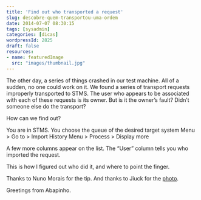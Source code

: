 ```yaml
---
title: 'Find out who transported a request'
slug: descobre-quem-transportou-uma-ordem
date: 2014-07-07 08:30:15
tags: [sysadmin]
categories: [dicas]
wordpressId: 2825
draft: false
resources:
- name: featuredImage
  src: "images/thumbnail.jpg"
---
```

The other day, a series of things crashed in our test machine. All of a sudden, no one could work on it. We found a series of transport requests improperly transported to STMS. The user who appears to be associated with each of these requests is its owner. But is it the owner’s fault? Didn’t someone else do the transport?

How can we find out?

<!--more-->

You are in STMS.
You choose the queue of the desired target system
Menu > Go to > Import History
Menu > Process > Display more

A few more columns appear on the list. The “User” column tells you who imported the request.

This is how I figured out who did it, and where to point the finger.

Thanks to Nuno Morais for the tip.
And thanks to Jiuck for the [photo][1].

Greetings from Abapinho.

   [1]: “https://www.flickr.com/photos/jiuck/7758480164”
